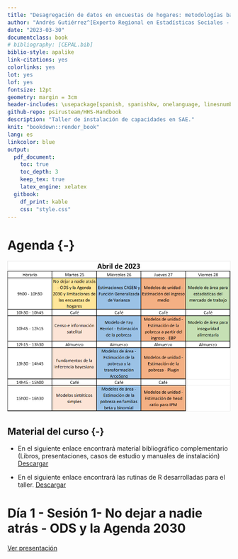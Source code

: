 ```yaml
--- 
title: "Desagregación de datos en encuestas de hogares: metodologías bayesianas para modelos de estimación en áreas pequeñas"
author: "Andrés Gutiérrez^[Experto Regional en Estadísticas Sociales - Comisión Económica para América Latina y el Caribe (CEPAL) -  andres.gutierrez@cepal.org], Stalyn Guerrero^[Consultor - Comisión Económica para América Latina y el Caribe (CEPAL), guerrerostalyn@gmail.com]"
date: "2023-03-30"
documentclass: book
# bibliography: [CEPAL.bib]
biblio-style: apalike
link-citations: yes
colorlinks: yes
lot: yes
lof: yes
fontsize: 12pt
geometry: margin = 3cm
header-includes: \usepackage[spanish, spanishkw, onelanguage, linesnumbered]{algorithm2e}
github-repo: psirusteam/HHS-Handbook
description: "Taller de instalación de capacidades en SAE."
knit: "bookdown::render_book"
lang: es
linkcolor: blue
output:
  pdf_document:
    toc: true
    toc_depth: 3
    keep_tex: true
    latex_engine: xelatex
  gitbook:
    df_print: kable
    css: "style.css"
---
```






# Agenda {-}
<img src="www/Imagenes/Agenda_CHL.png" width="584" />


## Material del curso {-}


- En el siguiente enlace encontrará material bibliográfico complementario (Libros, presentaciones, casos de estudio y manuales de instalación) [Descargar](https://github.com/psirusteam/2023COLsae/tree/main/Recursos/Docs)

-   En el siguiente enlace encontrará las rutinas de R desarrolladas para el taller.
[Descargar](https://github.com/psirusteam/2023COLsae/tree/main/Recursos)

# Día 1 - Sesión 1- No dejar a nadie atrás - ODS y la Agenda 2030 

[Ver presentación](https://github.com/psirusteam/2023COLsae/blob/main/Recursos/D%C3%ADa1/Sesion1/SAE-0%2C-SDGs-and-Surveys.pdf)


